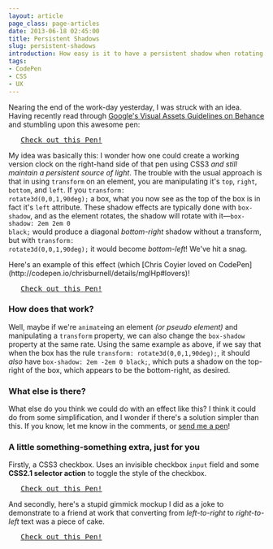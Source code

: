 ```yaml
---
layout: article
page_class: page-articles
date: 2013-06-18 02:45:00
title: Persistent Shadows
slug: persistent-shadows
introduction: How easy is it to have a persistent shadow when rotating an element?
tags:
- CodePen
- CSS
- UX
---
```


Nearing the end of the work-day yesterday, I was struck with an idea. Having recently read through [Google's Visual Assets Guidelines on Behance](http://www.behance.net/gallery/Google-Visual-Assets-Guidelines-Part-1/9028077) and stumbling upon this awesome pen:

<pre class="codepen" data-height="185" data-type="result" data-href="dobAz" data-user="elrumordelaluz" data-safe="false"> <code> </code> <a href="http://codepen.io/elrumordelaluz/pen/dobAz">Check out this Pen!</a> </pre>

My idea was basically this: I wonder how one could create a working version clock on the right-hand side of that pen using CSS3 *and still maintain a persistent source of light*. The trouble with the usual approach is that in using <code>transform</code> on an element, you are manipulating it's <code>top</code>, <code>right</code>, <code>bottom</code>, and <code>left</code>. If you <code>transform: rotate3d(0,0,1,90deg);</code> a box, what you now see as the top of the box is in fact it's <code>left</code> attribute. These shadow effects are typically done with <code>box-shadow</code>, and as the element rotates, the shadow will rotate with it&mdash;<code>box-shadow: 2em 2em 0 black;</code> would produce a diagonal *bottom-right* shadow without a transform, but with <code>transform: rotate3d(0,0,1,90deg);</code> it would become *bottom-left*! We've hit a snag.

<aside><p>Here's an example of this effect (which [Chris Coyier loved on CodePen](http://codepen.io/chrisburnell/details/mglHp#lovers)!</p></aside><pre class="codepen" data-height="300" data-type="result" data-href="mglHp" data-user="chrisburnell" data-safe="true"> <code> </code> <a href="http://codepen.io/chrisburnell/pen/mglHp">Check out this Pen!</a> </pre>

### How does that work?

Well, maybe if we're <code>animate</code>ing an element *(or pseudo element)* and manipulating a <code>transform</code> property, we can also change the <code>box-shadow</code> property at the same rate. Using the same example as above, if we say that when the box has the rule <code>transform: rotate3d(0,0,1,90deg);</code>, it should *also* have <code>box-shadow: 2em -2em 0 black;</code>, which puts a shadow on the top-right of the box, which appears to be the bottom-right, as desired.

### What else is there?

What else do you think we could do with an effect like this? I think it could do from some simplification, and I wonder if there's a solution simpler than this. If you know, let me know in the comments, or [send me a pen](http://codepen.io)!

### A little something-something extra, just for you

Firstly, a CSS3 checkbox. Uses an invisible checkbox <code>input</code> field and some **CSS2.1 selector action** to toggle the style of the checkbox.

<pre class="codepen" data-height="150" data-type="result" data-href="arouk" data-user="chrisburnell" data-safe="true"> <code> </code> <a href="http://codepen.io/chrisburnell/pen/arouk">Check out this Pen!</a> </pre>

And secondly, here's a stupid gimmick mockup I did as a joke to demonstrate to a friend at work that converting from *left-to-right* to *right-to-left* text was a piece of cake.

<pre class="codepen" data-height="240" data-type="result" data-href="DoJKw" data-user="chrisburnell" data-safe="true"> <code> </code> <a href="http://codepen.io/chrisburnell/pen/DoJKw">Check out this Pen!</a> </pre>
<script src="http://codepen.io/assets/embed/ei.js"></script>
